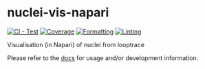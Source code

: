 # nuclei-vis-napari
[![CI - Test](https://github.com/gerlichlab/nuclei-vis-napari/actions/workflows/tests.yaml/badge.svg?event=workflow_call)](https://github.com/gerlichlab/nuclei-vis-napari/actions/workflows/tests.yaml)
[![Coverage](https://codecov.io/github/gerlichlab/nuclei-vis-napari/coverage.svg?branch=main)](https://codecov.io/gh/gerlichlab/nuclei-vis-napari)
[![Formatting](https://github.com/gerlichlab/nuclei-vis-napari/actions/workflows/format.yaml/badge.svg?event=workflow_call)](https://github.com/gerlichlab/nuclei-vis-napari/actions/workflows/format.yaml)
[![Linting](https://github.com/gerlichlab/nuclei-vis-napari/actions/workflows/lint.yaml/badge.svg?event=workflow_call)](https://github.com/gerlichlab/nuclei-vis-napari/actions/workflows/lint.yaml)

Visualisation (in Napari) of nuclei from looptrace

Please refer to the [docs](./docs) for usage and/or development information.

